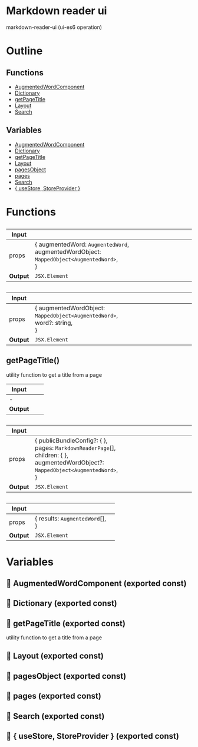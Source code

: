 # Markdown reader ui

markdown-reader-ui (ui-es6 operation)



# Outline

## Functions

- [AugmentedWordComponent](#AugmentedWordComponent)
- [Dictionary](#Dictionary)
- [getPageTitle](#getPageTitle)
- [Layout](#Layout)
- [Search](#Search)

## Variables

- [AugmentedWordComponent](#augmentedwordcomponent)
- [Dictionary](#dictionary)
- [getPageTitle](#getpagetitle)
- [Layout](#layout)
- [pagesObject](#pagesobject)
- [pages](#pages)
- [Search](#search)
- [{ useStore, StoreProvider }](#usestore-storeprovider)



# Functions

## <AugmentedWordComponent />

| Input      |    |    |
| ---------- | -- | -- |
| props | { augmentedWord: `AugmentedWord`, <br />augmentedWordObject: `MappedObject<AugmentedWord>`, <br /> } |  |
| **Output** | `JSX.Element`   |    |



## <Dictionary />

| Input      |    |    |
| ---------- | -- | -- |
| props | { augmentedWordObject: `MappedObject<AugmentedWord>`, <br />word?: string, <br /> } |  |
| **Output** | `JSX.Element`   |    |



## getPageTitle()

utility function to get a title from a page


| Input      |    |    |
| ---------- | -- | -- |
| - | | |
| **Output** |    |    |



## <Layout />

| Input      |    |    |
| ---------- | -- | -- |
| props | { publicBundleConfig?: {  }, <br />pages: `MarkdownReaderPage`[], <br />children: {  }, <br />augmentedWordObject?: `MappedObject<AugmentedWord>`, <br /> } |  |
| **Output** | `JSX.Element`   |    |



## <Search />

| Input      |    |    |
| ---------- | -- | -- |
| props | { results: `AugmentedWord`[], <br /> } |  |
| **Output** | `JSX.Element`   |    |


# Variables

## 📄 AugmentedWordComponent (exported const)

## 📄 Dictionary (exported const)

## 📄 getPageTitle (exported const)

utility function to get a title from a page


## 📄 Layout (exported const)

## 📄 pagesObject (exported const)

## 📄 pages (exported const)

## 📄 Search (exported const)

## 📄 { useStore, StoreProvider } (exported const)

